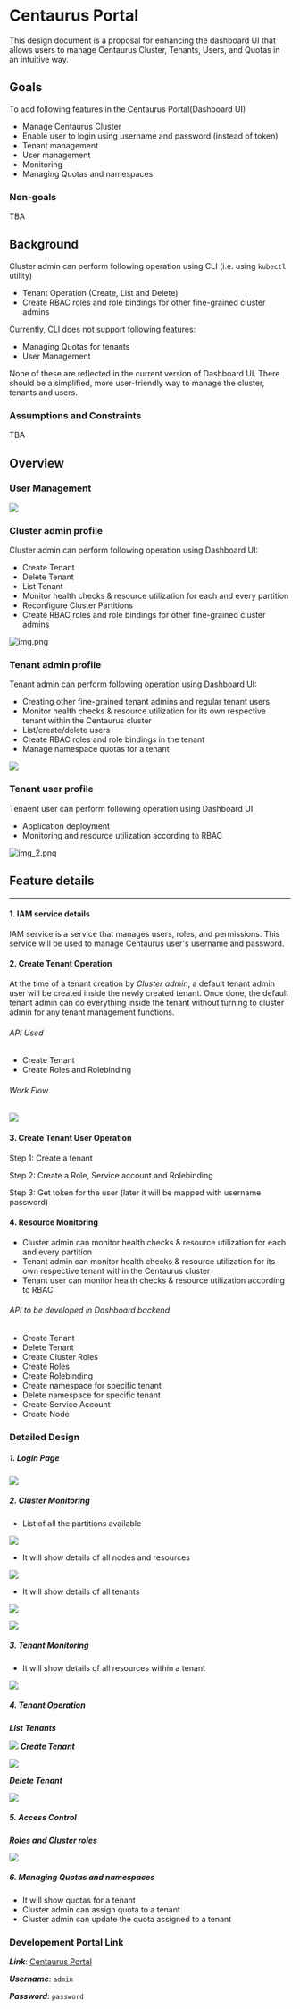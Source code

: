 
# Centaurus Portal
This design document is a proposal for enhancing the dashboard UI that
allows users to manage Centaurus Cluster, Tenants, Users, and
Quotas in an intuitive way.

## Goals
To add following features in the Centaurus Portal(Dashboard UI)
* Manage Centaurus Cluster
* Enable user to login using username and password (instead of token)
* Tenant management
* User management
* Monitoring
* Managing Quotas and namespaces

### Non-goals
TBA

## Background
Cluster admin can perform following operation using CLI (i.e. using `kubectl` utility)
* Tenant Operation (Create, List and Delete)
* Create RBAC roles and role bindings for other fine-grained cluster admins

Currently, CLI does not support following features:
* Managing Quotas for tenants
* User Management

None of these are reflected in the current version of Dashboard UI. There should be a simplified,
more user-friendly way to manage the cluster, tenants and users.

### Assumptions and Constraints
TBA

## Overview
### User Management

![](img_3.png)

### Cluster admin profile
Cluster admin can perform following operation using Dashboard UI:
* Create Tenant
* Delete Tenant
* List Tenant
* Monitor health checks & resource utilization for each and every partition
* Reconfigure Cluster Partitions
* Create RBAC roles and role bindings for other fine-grained cluster admins

![img.png](img.png)


### Tenant admin profile
Tenant admin can perform following operation using Dashboard UI:
* Creating other fine-grained tenant admins and regular tenant users
* Monitor health checks & resource utilization for its own respective tenant within the Centaurus cluster
* List/create/delete users
* Create RBAC roles and role bindings in the tenant
* Manage namespace quotas for a tenant

![](img_1.png)

### Tenant user profile
Tenaent user can perform following operation using Dashboard UI:
* Application deployment
* Monitoring and resource utilization according to RBAC

![img_2.png](img_2.png)

## Feature details
___
#### 1. IAM service details
IAM service is a service that manages users, roles, and permissions.
This service will be used to manage Centaurus user's username and password.
#### 2. Create Tenant Operation

At the time of a tenant creation by *Cluster admin*, a default tenant admin user will be created inside the newly created tenant. Once done, the default tenant admin can do everything inside the tenant without turning to cluster admin for any tenant management functions. 

###### API Used
* Create Tenant
* Create Roles and Rolebinding

###### Work Flow

![](img_4.png)
#### 3. Create Tenant User Operation
Step 1: Create a tenant

Step 2: Create a Role, Service account and Rolebinding

Step 3: Get token for the user (later it will be mapped with username password)


#### 4. Resource Monitoring
* Cluster admin can monitor health checks & resource utilization for each and every partition
* Tenant admin can monitor health checks & resource utilization for its own respective tenant within the Centaurus cluster
* Tenant user can monitor health checks & resource utilization according to RBAC

###### API to be developed in Dashboard backend
* Create Tenant
* Delete Tenant
* Create Cluster Roles
* Create Roles
* Create Rolebinding
* Create namespace for specific tenant
* Delete namespace for specific tenant
* Create Service Account
* Create Node

### Detailed Design

##### 1. Login Page

![](img_5.png)

##### 2. Cluster Monitoring
* List of all the partitions available

![](img_6.png)

* It will show details of all nodes and resources

![](img_7.png)

* It will show details of all tenants

![](img_8.png)


![](img_9.png)
  
##### 3. Tenant Monitoring
* It will show details of all resources within a tenant

![](img_10.png)

##### 4. Tenant Operation
***List Tenants***

![](img_11.png)
***Create Tenant***

![](img_12.png)

***Delete Tenant***

![](img_13.png)

##### 5. Access Control
***Roles and Cluster roles***

![](img_14.png)

##### 6. Managing Quotas and namespaces
* It will show quotas for a tenant
* Cluster admin can assign quota to a tenant
* Cluster admin can update the quota assigned to a tenant

### Developement Portal Link

***Link***: [Centaurus Portal](https://35.209.119.154:30001/#/login)

***Username***: `admin`

***Password***: `password` 
